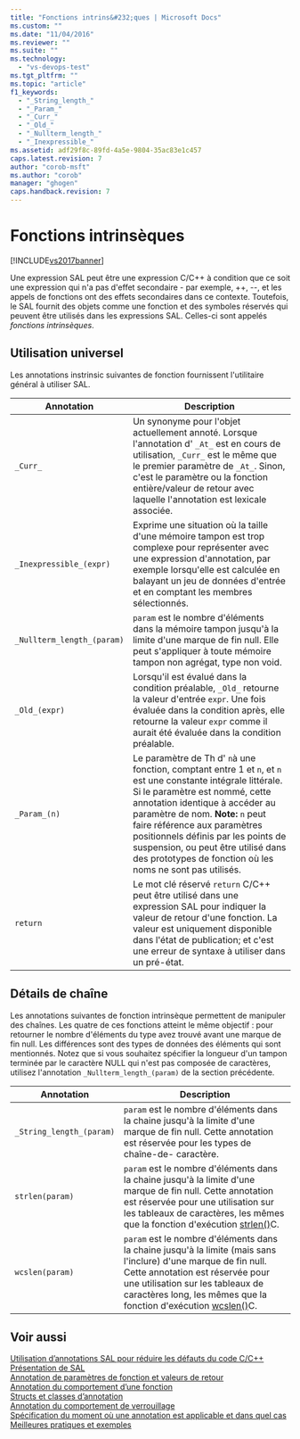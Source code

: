 ```yaml
---
title: "Fonctions intrins&#232;ques | Microsoft Docs"
ms.custom: ""
ms.date: "11/04/2016"
ms.reviewer: ""
ms.suite: ""
ms.technology: 
  - "vs-devops-test"
ms.tgt_pltfrm: ""
ms.topic: "article"
f1_keywords: 
  - "_String_length_"
  - "_Param_"
  - "_Curr_"
  - "_Old_"
  - "_Nullterm_length_"
  - "_Inexpressible_"
ms.assetid: adf29f8c-89fd-4a5e-9804-35ac83e1c457
caps.latest.revision: 7
author: "corob-msft"
ms.author: "corob"
manager: "ghogen"
caps.handback.revision: 7
---
```

# Fonctions intrins&#232;ques
[!INCLUDE[vs2017banner](../code-quality/includes/vs2017banner.md)]

Une expression SAL peut être une expression C\/C\+\+ à condition que ce soit une expression qui n'a pas d'effet secondaire \- par exemple, \+\+, \-\-, et les appels de fonctions ont des effets secondaires dans ce contexte.  Toutefois, le SAL fournit des objets comme une fonction et des symboles réservés qui peuvent être utilisés dans les expressions SAL.  Celles\-ci sont appelés *fonctions intrinsèques*.  
  
## Utilisation universel  
 Les annotations instrinsic suivantes de fonction fournissent l'utilitaire général à utiliser SAL.  
  
|Annotation|Description|  
|----------------|-----------------|  
|`_Curr_`|Un synonyme pour l'objet actuellement annoté.  Lorsque l'annotation d' `_At_` est en cours de utilisation, `_Curr_` est le même que le premier paramètre de `_At_`.  Sinon, c'est le paramètre ou la fonction entière\/valeur de retour avec laquelle l'annotation est lexicale associée.|  
|`_Inexpressible_(expr)`|Exprime une situation où la taille d'une mémoire tampon est trop complexe pour représenter avec une expression d'annotation, par exemple lorsqu'elle est calculée en balayant un jeu de données d'entrée et en comptant les membres sélectionnés.|  
|`_Nullterm_length_(param)`|`param` est le nombre d'éléments dans la mémoire tampon jusqu'à la limite d'une marque de fin null.  Elle peut s'appliquer à toute mémoire tampon non agrégat, type non void.|  
|`_Old_(expr)`|Lorsqu'il est évalué dans la condition préalable, `_Old_` retourne la valeur d'entrée `expr`.  Une fois évaluée dans la condition après, elle retourne la valeur `expr` comme il aurait été évaluée dans la condition préalable.|  
|`_Param_(n)`|Le paramètre de Th d' `n`à une fonction, comptant entre 1 et `n`, et `n` est une constante intégrale littérale.  Si le paramètre est nommé, cette annotation identique à accéder au paramètre de nom. **Note:**  `n` peut faire référence aux paramètres positionnels définis par les points de suspension, ou peut être utilisé dans des prototypes de fonction où les noms ne sont pas utilisés.|  
|`return`|Le mot clé réservé `return` C\/C\+\+ peut être utilisé dans une expression SAL pour indiquer la valeur de retour d'une fonction.  La valeur est uniquement disponible dans l'état de publication; et c'est une erreur de syntaxe à utiliser dans un pré\-état.|  
  
## Détails de chaîne  
 Les annotations suivantes de fonction intrinsèque permettent de manipuler des chaînes.  Les quatre de ces fonctions atteint le même objectif : pour retourner le nombre d'éléments du type avez trouvé avant une marque de fin null.  Les différences sont des types de données des éléments qui sont mentionnés.  Notez que si vous souhaitez spécifier la longueur d'un tampon terminée par le caractère NULL qui n'est pas composée de caractères, utilisez l'annotation `_Nullterm_length_(param)` de la section précédente.  
  
|Annotation|Description|  
|----------------|-----------------|  
|`_String_length_(param)`|`param` est le nombre d'éléments dans la chaine jusqu'à la limite d'une marque de fin null.  Cette annotation est réservée pour les types de chaîne\-de\- caractère.|  
|`strlen(param)`|`param` est le nombre d'éléments dans la chaine jusqu'à la limite d'une marque de fin null.  Cette annotation est réservée pour une utilisation sur les tableaux de caractères, les mêmes que la fonction d'exécution [strlen\(\)](/visual-cpp/c-runtime-library/reference/strlen-wcslen-mbslen-mbslen-l-mbstrlen-mbstrlen-l)C.|  
|`wcslen(param)`|`param` est le nombre d'éléments dans la chaine jusqu'à la limite \(mais sans l'inclure\) d'une marque de fin null.  Cette annotation est réservée pour une utilisation sur les tableaux de caractères long, les mêmes que la fonction d'exécution [wcslen\(\)](/visual-cpp/c-runtime-library/reference/strlen-wcslen-mbslen-mbslen-l-mbstrlen-mbstrlen-l)C.|  
  
## Voir aussi  
 [Utilisation d’annotations SAL pour réduire les défauts du code C\/C\+\+](../code-quality/using-sal-annotations-to-reduce-c-cpp-code-defects.md)   
 [Présentation de SAL](../code-quality/understanding-sal.md)   
 [Annotation de paramètres de fonction et valeurs de retour](../code-quality/annotating-function-parameters-and-return-values.md)   
 [Annotation du comportement d’une fonction](../code-quality/annotating-function-behavior.md)   
 [Structs et classes d’annotation](../code-quality/annotating-structs-and-classes.md)   
 [Annotation du comportement de verrouillage](../code-quality/annotating-locking-behavior.md)   
 [Spécification du moment où une annotation est applicable et dans quel cas](../code-quality/specifying-when-and-where-an-annotation-applies.md)   
 [Meilleures pratiques et exemples](../code-quality/best-practices-and-examples-sal.md)